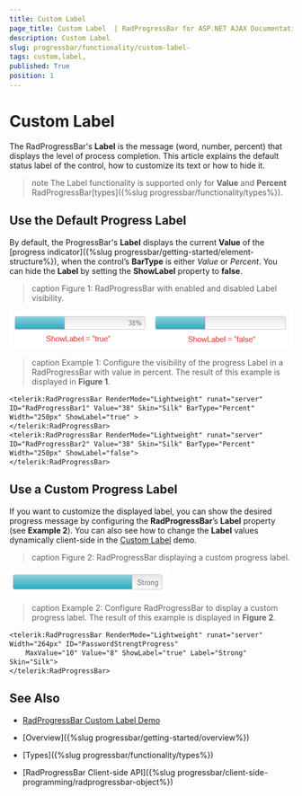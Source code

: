 ```yaml
---
title: Custom Label 
page_title: Custom Label  | RadProgressBar for ASP.NET AJAX Documentation
description: Custom Label 
slug: progressbar/functionality/custom-label-
tags: custom,label,
published: True
position: 1
---
```


# Custom Label 

The RadProgressBar's **Label** is the message (word, number, percent) that displays the level of process completion. This article explains the default status	label of the control, how to customize its text or how to hide it.

>note The Label functionality is supported only for **Value** and **Percent** RadProgressBar[types]({%slug progressbar/functionality/types%}).

## Use the Default Progress Label

By default, the ProgressBar's **Label** displays the current **Value** of the [progress indicator]({%slug progressbar/getting-started/element-structure%}), when the control’s **BarType** is either *Value* or *Percent*. You can hide the **Label** by setting the **ShowLabel** property to **false**.

>caption Figure 1: RadProgressBar with enabled and disabled Label visibility.

![progress-bar-custom-label-visibility](images/progress-bar-custom-label-visibility.png)

>caption Example 1: Configure the visibility of the progress Label in a RadProgressBar with value in percent. The result of this example is displayed in **Figure 1**.

````ASP.NET
<telerik:RadProgressBar RenderMode="Lightweight" runat="server" ID="RadProgressBar1" Value="38" Skin="Silk" BarType="Percent" Width="250px" ShowLabel="true" >
</telerik:RadProgressBar>
<telerik:RadProgressBar RenderMode="Lightweight" runat="server" ID="RadProgressBar2" Value="38" Skin="Silk" BarType="Percent" Width="250px" ShowLabel="false">
</telerik:RadProgressBar>
````



## Use a Custom Progress Label

If you want to customize the displayed label, you can show the desired progress message by configuring the **RadProgressBar**’s **Label** property (see **Example 2**). You can also see how to change the **Label** values dynamically client-side in the [Custom Label](http://demos.telerik.com/aspnet-ajax/progress-bar/functionality/custom-label/defaultcs.aspx) demo.

>caption Figure 2: RadProgressBar displaying a custom progress label.

![progress-bar-custom-label](images/progress-bar-custom-label.png)

>caption Example 2: Configure RadProgressBar to display a custom progress label. The result of this example is displayed in **Figure 2**.

````ASP.NET
<telerik:RadProgressBar RenderMode="Lightweight" runat="server" Width="264px" ID="PasswordStrengtProgress" 
	MaxValue="10" Value="8" ShowLabel="true" Label="Strong" Skin="Silk">
</telerik:RadProgressBar>
````

## See Also

 * [RadProgressBar Custom Label Demo](http://demos.telerik.com/aspnet-ajax/progress-bar/functionality/custom-label/defaultcs.aspx)

 * [Overview]({%slug progressbar/getting-started/overview%})

 * [Types]({%slug progressbar/functionality/types%})

 * [RadProgressBar Client-side API]({%slug progressbar/client-side-programming/radprogressbar-object%})
